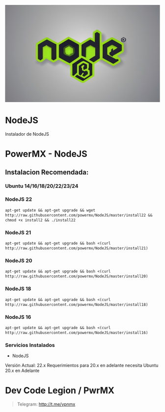 ![](https://raw.githubusercontent.com/powermx/dl/master/nodejs.jpeg)

# NodeJS
Instalador de NodeJS

PowerMX - NodeJS
=========
## Instalacion Recomendada:
### Ubuntu 14/16/18/20/22/23/24

### NodeJS 22
```
apt-get update && apt-get upgrade && wget http://raw.githubusercontent.com/powermx/NodeJS/master/install22 && chmod +x install2 && ./install22
```

### NodeJS 21 
```
apt-get update && apt-get upgrade && bash <(curl http://raw.githubusercontent.com/powermx/NodeJS/master/install21)
```

### NodeJS 20
```
apt-get update && apt-get upgrade && bash <(curl http://raw.githubusercontent.com/powermx/NodeJS/master/install20)
```

### NodeJS 18
```
apt-get update && apt-get upgrade && bash <(curl http://raw.githubusercontent.com/powermx/NodeJS/master/install18)
```

### NodeJS 16
```
apt-get update && apt-get upgrade && bash <(curl http://raw.githubusercontent.com/powermx/NodeJS/master/install16)
```

### Servicios Instalados
* NodeJS 

Versión Actual: 22.x
Requerimientos para 20.x en adelante necesita Ubuntu 20.x en Adelante

Dev Code Legion / PwrMX
=========

> Telegram: http://t.me/vpnmx
